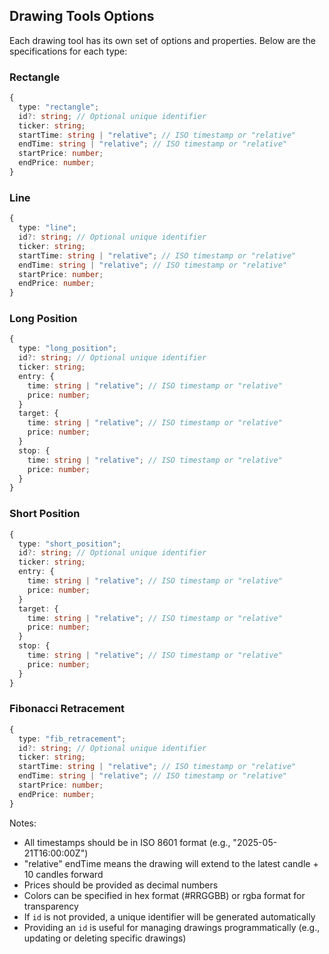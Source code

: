 ## Drawing Tools Options

Each drawing tool has its own set of options and properties. Below are the specifications for each type:

### Rectangle

```typescript
{
  type: "rectangle";
  id?: string; // Optional unique identifier
  ticker: string;
  startTime: string | "relative"; // ISO timestamp or "relative"
  endTime: string | "relative"; // ISO timestamp or "relative"
  startPrice: number;
  endPrice: number;
}
```

### Line

```typescript
{
  type: "line";
  id?: string; // Optional unique identifier
  ticker: string;
  startTime: string | "relative"; // ISO timestamp or "relative"
  endTime: string | "relative"; // ISO timestamp or "relative"
  startPrice: number;
  endPrice: number;
}
```

### Long Position

```typescript
{
  type: "long_position";
  id?: string; // Optional unique identifier
  ticker: string;
  entry: {
    time: string | "relative"; // ISO timestamp or "relative"
    price: number;
  }
  target: {
    time: string | "relative"; // ISO timestamp or "relative"
    price: number;
  }
  stop: {
    time: string | "relative"; // ISO timestamp or "relative"
    price: number;
  }
}
```

### Short Position

```typescript
{
  type: "short_position";
  id?: string; // Optional unique identifier
  ticker: string;
  entry: {
    time: string | "relative"; // ISO timestamp or "relative"
    price: number;
  }
  target: {
    time: string | "relative"; // ISO timestamp or "relative"
    price: number;
  }
  stop: {
    time: string | "relative"; // ISO timestamp or "relative"
    price: number;
  }
}
```

### Fibonacci Retracement

```typescript
{
  type: "fib_retracement";
  id?: string; // Optional unique identifier
  ticker: string;
  startTime: string | "relative"; // ISO timestamp or "relative"
  endTime: string | "relative"; // ISO timestamp or "relative"
  startPrice: number;
  endPrice: number;
}
```

Notes:

- All timestamps should be in ISO 8601 format (e.g., "2025-05-21T16:00:00Z")
- "relative" endTime means the drawing will extend to the latest candle + 10 candles forward
- Prices should be provided as decimal numbers
- Colors can be specified in hex format (#RRGGBB) or rgba format for transparency
- If `id` is not provided, a unique identifier will be generated automatically
- Providing an `id` is useful for managing drawings programmatically (e.g., updating or deleting specific drawings)
